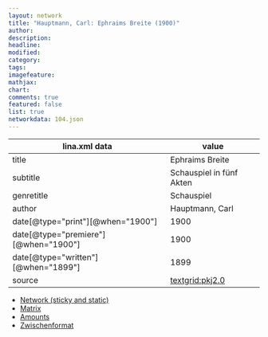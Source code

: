 ```yaml
---
layout: network
title: "Hauptmann, Carl: Ephraims Breite (1900)"
author:
description:
headline:
modified:
category:
tags:
imagefeature: 
mathjax: 
chart: 
comments: true
featured: false
list: true
networkdata: 104.json
---
```

lina.xml data  | value
------------- | -------------
title|Ephraims Breite
subtitle|Schauspiel in fünf Akten
genretitle|Schauspiel
author|Hauptmann, Carl
date[@type="print"][@when="1900"]|1900
date[@type="premiere"][@when="1900"]|1900
date[@type="written"][@when="1899"]|1899
source|[textgrid:pkj2.0](https://textgridlab.org/1.0/tgcrud-public/rest/textgrid:pkj2.0/data)



* [Network (sticky and static)](/network104)
* [Matrix](/matrix104)
* [Amounts](/amount104)
* [Zwischenformat](/lina104 )
